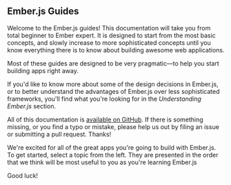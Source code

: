 ## Ember.js Guides

Welcome to the Ember.js guides! This documentation will take you from
total beginner to Ember expert. It is designed to start from the most
basic concepts, and slowly increase to more sophisticated concepts until
you know everything there is to know about building awesome web
applications.

Most of these guides are designed to be very pragmatic—to help you start
building apps right away.

If you'd like to know more about some of the design decisions in
Ember.js, or to better understand the advantages of Ember.js over less
sophisticated frameworks, you'll find what you're looking for in the
_Understanding Ember.js_ section.

All of this documentation is [available on GitHub](https://github.com/emberjs/website/).
If there is something missing, or you find a typo or mistake, please
help us out by filing an issue or submitting a pull request. Thanks!

We're excited for all of the great apps you're going to build with
Ember.js. To get started, select a topic from the left. They are presented
in the order that we think will be most useful to you as you're learning
Ember.js

Good luck!
